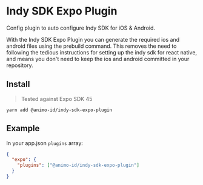 # Indy SDK Expo Plugin

Config plugin to auto configure Indy SDK for iOS & Android.

With the Indy SDK Expo Plugin you can generate the required ios and android files using the prebuild command. This removes the need to following the tedious instructions for setting up the indy sdk for react native, and means you don't need to keep the ios and android committed in your repository.

## Install

> Tested against Expo SDK 45

```
yarn add @animo-id/indy-sdk-expo-plugin
```

## Example

In your app.json `plugins` array:

```json
{
  "expo": {
    "plugins": ["@animo-id/indy-sdk-expo-plugin"]
  }
}
```
